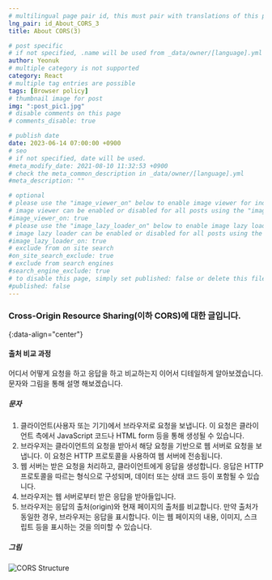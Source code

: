 ```yaml
---
# multilingual page pair id, this must pair with translations of this page. (This name must be unique)
lng_pair: id_About_CORS_3
title: About CORS(3)

# post specific
# if not specified, .name will be used from _data/owner/[language].yml
author: Yeonuk
# multiple category is not supported
category: React
# multiple tag entries are possible
tags: [Browser policy]
# thumbnail image for post
img: ":post_pic1.jpg"
# disable comments on this page
# comments_disable: true

# publish date
date: 2023-06-14 07:00:00 +0900
# seo
# if not specified, date will be used.
#meta_modify_date: 2021-08-10 11:32:53 +0900
# check the meta_common_description in _data/owner/[language].yml
#meta_description: ""

# optional
# please use the "image_viewer_on" below to enable image viewer for individual pages or posts (_posts/ or [language]/_posts folders).
# image viewer can be enabled or disabled for all posts using the "image_viewer_posts: true" setting in _data/conf/main.yml.
#image_viewer_on: true
# please use the "image_lazy_loader_on" below to enable image lazy loader for individual pages or posts (_posts/ or [language]/_posts folders).
# image lazy loader can be enabled or disabled for all posts using the "image_lazy_loader_posts: true" setting in _data/conf/main.yml.
#image_lazy_loader_on: true
# exclude from on site search
#on_site_search_exclude: true
# exclude from search engines
#search_engine_exclude: true
# to disable this page, simply set published: false or delete this file
#published: false
---
```


<!-- outline-start -->

### Cross-Origin Resource Sharing(이하 CORS)에 대한 글입니다.

{:data-align="center"}

<!-- outline-end -->

#### 출처 비교 과정

어디서 어떻게 요청을 하고 응답을 하고 비교하는지 이어서 디테일하게 알아보겠습니다.
문자와 그림을 통해 설명 해보겠습니다.

##### 문자

1. 클라이언트(사용자 또는 기기)에서 브라우저로 요청을 보냅니다. 이 요청은 클라이언트 측에서 JavaScript 코드나 HTML form 등을 통해 생성될 수 있습니다.
2. 브라우저는 클라이언트의 요청을 받아서 해당 요청을 기반으로 웹 서버로 요청을 보냅니다. 이 요청은 HTTP 프로토콜을 사용하여 웹 서버에 전송됩니다.
3. 웹 서버는 받은 요청을 처리하고, 클라이언트에게 응답을 생성합니다. 응답은 HTTP 프로토콜을 따르는 형식으로 구성되며, 데이터 또는 상태 코드 등이 포함될 수 있습니다.
4. 브라우저는 웹 서버로부터 받은 응답을 받아들입니다.
5. 브라우저는 응답의 출처(origin)와 현재 페이지의 출처를 비교합니다. 만약 출처가 동일한 경우, 브라우저는 응답을 표시합니다. 이는 웹 페이지의 내용, 이미지, 스크립트 등을 표시하는 것을 의미할 수 있습니다.

##### 그림

![CORS Structure](:post_cors_3_pic.jpg)
